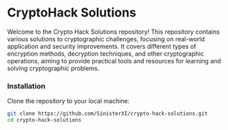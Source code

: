 # CryptoHack Solutions

Welcome to the Crypto Hack Solutions repository! This repository contains various solutions to cryptographic challenges, focusing on real-world application and security improvements. It covers different types of encryption methods, decryption techniques, and other cryptographic operations, aiming to provide practical tools and resources for learning and solving cryptographic problems.

### Installation
Clone the repository to your local machine:

```bash
git clone https://github.com/SinisterXI/crypto-hack-solutions.git
cd crypto-hack-solutions
